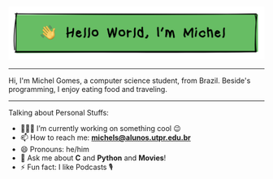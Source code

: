 [![image](https://github.com/Jmallone/jmallone/blob/main/github_bg.png)](https://github.com/Jmallone?tab=repositories)

---

Hi, I'm Michel Gomes, a computer science student, from Brazil. Beside's programming, I enjoy eating food and traveling.

---
Talking about Personal Stuffs:
- 👨🏽‍💻 I’m currently working on something cool :wink:
- 📫 How to reach me: **michels@alunos.utpr.edu.br**
- :smile: Pronouns: he/him
- :speech_balloon: Ask me about **C** and **Python** and **Movies**!
- :zap: Fun fact: I like Podcasts :studio_microphone:
